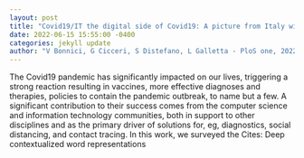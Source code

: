 ```yaml
--- 
layout: post 
title: "Covid19/IT the digital side of Covid19: A picture from Italy with clustering and taxonomy" 
date: 2022-06-15 15:55:00 -0400 
categories: jekyll update 
author: "V Bonnici, G Cicceri, S Distefano, L Galletta - PloS one, 2022" 
--- 
```

The Covid19 pandemic has significantly impacted on our lives, triggering a strong reaction resulting in vaccines, more effective diagnoses and therapies, policies to contain the pandemic outbreak, to name but a few. A significant contribution to their success comes from the computer science and information technology communities, both in support to other disciplines and as the primary driver of solutions for, eg, diagnostics, social distancing, and contact tracing. In this work, we surveyed the Cites: Deep contextualized word representations